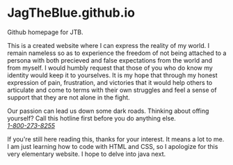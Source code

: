 # JagTheBlue.github.io
Github homepage for JTB.

This is a created website where I can express the reality of my world.  I remain nameless so as to experience the freedom of not         being attached to a persona with both precieved and false expectations from the world and from myself.  I would humbly request           that those of you who do know my identity would keep it to yourselves.  It is my hope that through my honest expression of               pain, frustration, and victories that it would help others to articulate and come to terms with their own struggles and feel a           sense of support that they are not alone in the fight.
      
Our passion can lead us down some dark roads.  Thinking about offing yourself? Call this hotline first before you do anything             else.  
        <a href="https://suicidepreventionlifeline.org/"><em>1-800-273-8255</em></a>
 
 If you're still here reading this, thanks for your interest.  It means a lot to me.  I am just learning how to code with HTML           and CSS, so I apologize for this very elementary website.  I hope to delve into java next.
 
